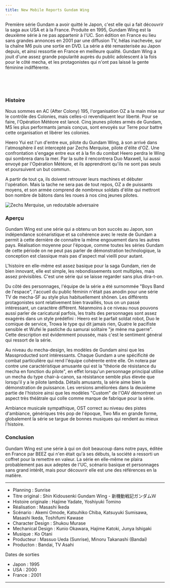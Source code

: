 ```yaml
---
title: New Mobile Reports Gundam Wing
---
```



Première série Gundam a avoir quitté le Japon, c'est elle qui a fait découvrir la saga aux USA et à la France. Produite en 1995, Gundam Wing est la deuxième série à ne pas appartenir à l'UC. Son édition en France eu lieu sans grandes annonces en 2001 par une diffusion TV, hélas inachevée, sur la chaîne M6 puis une sortie en DVD. La série a été remasterisée au Japon depuis, et ainsi ressortie en France en meilleure qualité. Gundam Wing a jouit d'une assez grande popularité auprès du public adolescent à la fois pour le côté mecha, et les protagonistes qui n'ont pas laissé la gente féminine indifférente.


 


 


### Histoire


Nous sommes en AC (After Colony) 195, l'organisation OZ a la main mise sur le contrôle des Colonies, mais celles-ci revendiquent leur liberté. Pour se faire, l'Opération Météore est lancé. Cinq jeunes pilotes armés de Gundam, MS les plus performants jamais conçus, sont envoyés sur Terre pour battre cette organisation et libérer les colonies.


Heero Yui est l'un d'entre eux, pilote du Gundam Wing, à son arrivé dans l'atmosphère il est intercepté par Zechs Merquise, pilote d'élite d'OZ. Une confrontation s'engage entre eux et à la fin du combat Heero perdra le Wing qui sombrera dans la mer. Par la suite il rencontrera Duo Maxwell, lui aussi envoyé par l'Opération Météore, et ils apprendront qu'ils ne sont pas seuls et poursuivent un but commun.


A partir de tout ça, ils doivent retrouver leurs machines et débuter l'opération. Mais la tache ne sera pas de tout repos, OZ a de puissants moyens, et son armée comprend de nombreux soldats d'élite qui mettront bon nombre de bâtons dans les roues à nos cinq jeunes pilotes.


![Zechs Merquise, un redoutable adversaire](/images/mini/images-stories-saga-gundamwing-_tb_180x120_intro1.jpg) 
### Aperçu


Gundam Wing est une série qui a obtenu un bon succès au Japon, son indépendance scénaristique et sa cohérence avec le reste de Gundam a permit à cette dernière de connaitre la même engouement dans les autres pays. Réalisation moyenne pour l'époque, comme toutes les séries Gundam de cette période on ne peut pas parler de démonstration technologique, la conception est classique mais pas d'aspect mal vieilli pour autant.


L'histoire en elle-même est assez basique pour la saga Gundam, rien de bien innovant, elle est simple, les rebondissements sont multiples, mais assez prévisibles. C'est une série qui se laisse regarder sans plus dira-t-on.


Du côté des personnages, l'équipe de la série a été surnommée "Boys Band de l'espace", l'accueil du public féminin n'était pas anodin pour une série TV de mecha-SF au style plus habituellement shônen. Les différents protagonistes sont relativement bien travaillés, tous on un passé intéressant, un caractère différent. Néanmoins à ce niveau nous pouvons aussi parler de caricatural parfois, les traits des personnages sont assez exagérés dans un style prédéfini : Heero est le parfait soldat robot, Duo le comique de service, Trowa le type qui dit jamais rien, Quatre le pacifiste sensible et Wufei le pastiche du samurai solitaire "je mène ma guerre". Cette description est évidemment poussée, mais c'est le sentiment général qui ressort de la série.


Au niveau du mecha-design, les modèles de Gundam ainsi que les Massproducted sont intéressants. Chaque Gundam a une spécificité de combat particulière qui rend l'équipe cohérente entre elle. On notera par contre une caractéristique amusante qui est la "théorie de résistance du mecha en fonction du pilote", en effet lorsqu'un personnage principal utilise un mecha du type chair-à-canon, sa résistance semble plus élevée que lorsqu'il y a le pilote lambda. Détails amusants, la série aime bien la démonstration de puissance. Les versions améliorées dans la deuxième partie de l'histoire ainsi que les modèles "Custom" de l'OAV démontrent un aspect très théâtrale qui colle comme marque de fabrique pour la série.


Ambiance musicale sympathique, OST correct au niveau des pistes d'ambiance, génériques très pop de l'époque, Two Mix en grande forme, globalement la série se targue de bonnes musiques qui rendent au mieux l'histoire.



### Conclusion


Gundam Wing est une série à qui on doit beaucoup dans notre pays, éditée en France par BEEZ qui n'en était qu'à ses débuts, la société a ressorti un coffret pour la remettre en valeur. La série en elle-même ne plaira probablement pas aux adeptes de l'UC, scénario basique et personnages sans grand intérêt, mais pour découvrir elle est une des références en la matière.




---


* Planning : Sunrise
* Titre original : Shin Kidousenki Gundam Wing - 新機動戦記ガンダムＷ
* Histoire originale : Hajime Yadate, Yoshiyuki Tomino
* Réalisation : Masashi Ikeda
* Scénario : Akemi Omode, Katsuhiko Chiba, Katsuyuki Sumisawa, Masashi Ikeda, Toshifumi Kawase
* Character Design : Shukou Murase
* Mechanical Design : Kunio Okawara, Hajime Katoki, Junya Ishigaki
* Musique : Ko Otani
* Producteur : Massuo Ueda (Sunrise), Minoru Takanashi (Bandai)
* Producton : Bandai, TV Asahi


Dates de sorties


* Japon : 1995
* USA : 2000
* France : 2001




---


 


